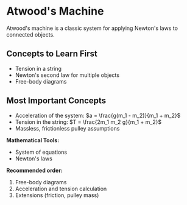 # Atwood's Machine

Atwood's machine is a classic system for applying Newton's laws to connected objects.

## Concepts to Learn First
- Tension in a string
- Newton's second law for multiple objects
- Free-body diagrams

## Most Important Concepts
- Acceleration of the system: $a = \frac{g(m_1 - m_2)}{m_1 + m_2}$
- Tension in the string: $T = \frac{2m_1 m_2 g}{m_1 + m_2}$
- Massless, frictionless pulley assumptions

**Mathematical Tools:**
- System of equations
- Newton's laws

**Recommended order:**
1. Free-body diagrams
2. Acceleration and tension calculation
3. Extensions (friction, pulley mass)
